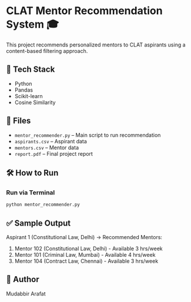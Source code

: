 # CLAT Mentor Recommendation System 🎓

This project recommends personalized mentors to CLAT aspirants using a content-based filtering approach.

## 🚀 Tech Stack
- Python
- Pandas
- Scikit-learn
- Cosine Similarity

## 📁 Files
- `mentor_recommender.py` – Main script to run recommendation
- `aspirants.csv` – Aspirant data
- `mentors.csv` – Mentor data
- `report.pdf` – Final project report

## 🛠️ How to Run

### Run via Terminal
```bash
python mentor_recommender.py
```

## ✅ Sample Output
Aspirant 1 (Constitutional Law, Delhi) -> Recommended Mentors:
  1. Mentor 102 (Constitutional Law, Delhi) - Available 3 hrs/week
  2. Mentor 101 (Criminal Law, Mumbai) - Available 4 hrs/week
  3. Mentor 104 (Contract Law, Chennai) - Available 3 hrs/week

## 📌 Author
Mudabbir Arafat
